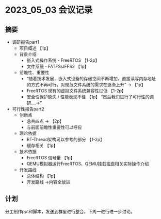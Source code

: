 # 2023_05_03 会议记录

## 摘要
* 调研报告part1
  - 项目概述 【1p】
  - 背景介绍 
    + 嵌入式操作系统 - FreeRTOS 【1-2p】
    + 文件系统 - FATFS/JFFS2 【1p】
  - 前瞻性、重要性
    + “随着技术发展，嵌入式设备的存储空间不断增加，直接读写内存地址的方式不再可行，对规范文件系统的需求在逐渐上升” -> 【1p】
    + FreeRTOS 现有的虚拟文件系统兼容性过低 【1-2p】
    + 安全性保护缺失 / 性能表现不佳 【1p】
“然后我们进行了可行性的调研....->”
* 可行性报告part2
  - 创新点
    + 总共四点 -> 【2p】
    + 与前面前瞻性重要性可以呼应
  - 理论依据
    + RT-Thread架构可以参考的部分 【1-2p】
    + 缓存相关 【1p】
  - 技术依据
    + FreeRTOS 信号量 【1p】
    + QEMU模拟器运行FreeRTOS、QEMU挂载磁盘相关实际操作介绍 
  - 开发路线
    + 总体结构 【1p】
    + 开发路线 ->内容全放进

## 计划
分工制作ppt和脚本，发送到群里进行整合，下周一进行进一步讨论。